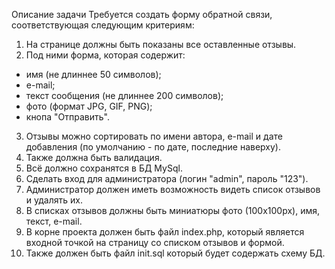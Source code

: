 Описание задачи
Требуется создать форму обратной связи, соответствующая следующим критериям:
1) На странице должны быть показаны все оставленные отзывы.
2) Под ними форма, которая содержит:
- имя (не длиннее 50 символов);
- e-mail;
- текст сообщения (не длиннее 200 символов);
- фото (формат JPG, GIF, PNG);
- кнопа "Отправить".
3) Отзывы можно сортировать по имени автора, e-mail и дате добавления (по
умолчанию - по дате, последние наверху).
4) Также должна быть валидация.
5) Всё должно сохранятся в БД MySql.
6) Сделать вход для администратора (логин "admin", пароль "123").
7) Администратор должен иметь возможность видеть список отзывов и удалять их.
8) В списках отзывов должны быть миниатюры фото (100x100px), имя, текст, e-mail.
9) В корне проекта должен быть файл index.php, который является входной точкой на
страницу со списком отзывов и формой.
10) Также должен быть файл init.sql который будет содержать схему БД.
